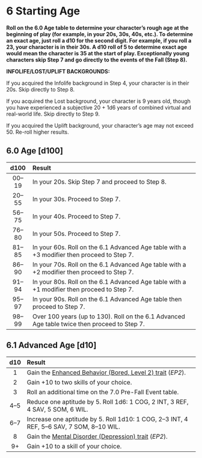 # 6 Starting Age

<!-- CLEANED div class="no-margin" -->
<!-- CLEANED blockquote class="header-bg" -->

**Roll on the 6.0 Age table to determine your character’s rough age at the beginning of play (for example, in your 20s, 30s, 40s, etc.). To determine an exact age, just roll a d10 for the second digit. For example, if you roll a 23, your character is in their 30s. A d10 roll of 5 to determine exact age would mean the character is 35 at the start of play. Exceptionally young characters skip Step 7 and go directly to the events of the Fall (Step 8).**

<!-- CLEANED /blockquote -->

<!-- CLEANED blockquote -->

**INFOLIFE/LOST/UPLIFT BACKGROUNDS:**

If you acquired the Infolife background in Step 4, your character is in their 20s. Skip directly to Step 8.

If you acquired the Lost background, your character is 9 years old, though you have experienced a subjective 20 + 1d6 years of combined virtual and real-world life. Skip directly to Step 9.

If you acquired the Uplift background, your character’s age may not exceed 50. Re-roll higher results.

<!-- CLEANED /blockquote -->
<!-- CLEANED /div -->

<!-- CLEANED blockquote class="table" -->

## 6.0 Age \[d100\]

<!-- CLEANED div class="tnw1" -->

| d100  | Result                                                                                       |
| :---: | :------------------------------------------------------------------------------------------- |
| 00–19 | In your 20s. Skip Step 7 and proceed to Step 8.                                              |
| 20–55 | In your 30s. Proceed to Step 7.                                                              |
| 56–75 | In your 40s. Proceed to Step 7.                                                              |
| 76–80 | In your 50s. Proceed to Step 7.                                                              |
| 81–85 | In your 60s. Roll on the 6.1 Advanced Age table with a +3 modifier then proceed to Step 7.   |
| 86–90 | In your 70s. Roll on the 6.1 Advanced Age table with a +2 modifier then proceed to Step 7.   |
| 91–94 | In your 80s. Roll on the 6.1 Advanced Age table with a +1 modifier then proceed to Step 7.   |
| 95–97 | In your 90s. Roll on the 6.1 Advanced Age table then proceed to Step 7.                      |
| 98–99 | Over 100 years (up to 130). Roll on the 6.1 Advanced Age table twice then proceed to Step 7. |

<!-- CLEANED /div -->
<!-- CLEANED /blockquote -->

<!-- CLEANED blockquote class="table" -->

## 6.1 Advanced Age \[d10\]

<!-- CLEANED div class="tnw1" -->

|  d10  | Result                                                                                                   |
| :---: | :------------------------------------------------------------------------------------------------------- |
|   1   | Gain the [Enhanced Behavior (Bored, Level 2) trait](../../../04/28-traits.md#enhanced-behavior) (_EP2_). |
|   2   | Gain +10 to two skills of your choice.                                                                   |
|   3   | Roll an additional time on the 7.0 Pre-Fall Event table.                                                 |
|  4–5  | Reduce one aptitude by 5. Roll 1d6: 1 COG, 2 INT, 3 REF, 4 SAV, 5 SOM, 6 WIL.                            |
|  6–7  | Increase one aptitude by 5. Roll 1d10: 1 COG, 2–3 INT, 4 REF, 5–6 SAV, 7 SOM, 8–10 WIL.                  |
|   8   | Gain the [Mental Disorder (Depression) trait](../../../12/20-disorders.md#depression) (_EP2_).           |
|  9+   | Gain +10 to a skill of your choice.                                                                      |

<!-- CLEANED /div -->
<!-- CLEANED /blockquote -->
